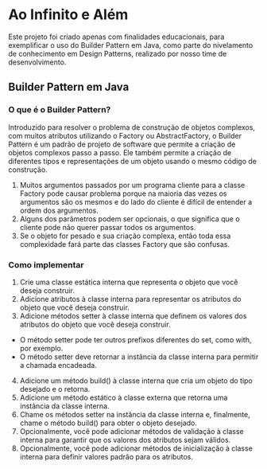 # Ao Infinito e Além
  Este projeto foi criado apenas com finalidades educacionais, para exemplificar o uso do Builder Pattern em Java, como parte do 
nivelamento de conhecimento em Design Patterns, realizado por nosso time de desenvolvimento.

## Builder Pattern em Java

### O que é o Builder Pattern?
Introduzido para resolver o problema de construção de objetos complexos, com muitos atributos utilizando o Factory ou
AbstractFactory, o Builder Pattern é um padrão de projeto de software que permite a criação de objetos complexos passo a passo. 
Ele também permite a criação de diferentes tipos e representações de um objeto usando o mesmo código de construção.

1. Muitos argumentos passados por um programa cliente para a classe Factory pode causar problema porque na maioria das vezes
os argumentos são os mesmos e do lado do cliente é difícil de entender a ordem dos argumentos.
2. Alguns dos parâmetros podem ser opcionais, o que significa que o cliente pode não querer passar todos os argumentos.
3. Se o objeto for pesado e sua criação complexa, então toda essa complexidade fará parte das classes Factory que são confusas.

### Como implementar

1. Crie uma classe estática interna que representa o objeto que você deseja construir.
2. Adicione atributos à classe interna para representar os atributos do objeto que você deseja construir.
3. Adicione métodos setter à classe interna que definem os valores dos atributos do objeto que você deseja construir. 
  - O método setter pode ter outros prefixos diferentes do set, como with, por exemplo.
  - O método setter deve retornar a instância da classe interna para permitir a chamada encadeada.
4. Adicione um método build() à classe interna que cria um objeto do tipo desejado e o retorna.
5. Adicione um método estático à classe externa que retorna uma instância da classe interna.
6. Chame os métodos setter na instância da classe interna e, finalmente, chame o método build() para obter o objeto desejado.
7. Opcionalmente, você pode adicionar métodos de validação à classe interna para garantir que os valores dos atributos sejam válidos.
8. Opcionalmente, você pode adicionar métodos de inicialização à classe interna para definir valores padrão para os atributos.


